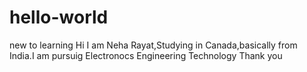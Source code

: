 # hello-world
new to learning
Hi
I am Neha Rayat,Studying in Canada,basically from India.I am pursuig Electronocs Engineering Technology
Thank you
